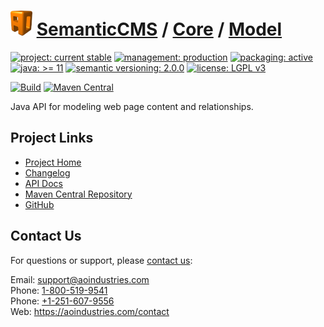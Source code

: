 # [<img src="ao-logo.png" alt="AO Logo" width="35" height="40">](https://github.com/aoindustries) [SemanticCMS](https://github.com/aoindustries/semanticcms) / [Core](https://github.com/aoindustries/semanticcms-core) / [Model](https://github.com/aoindustries/semanticcms-core-model)

[![project: current stable](https://semanticcms.com/ao-badges/project-current-stable.svg)](https://aoindustries.com/life-cycle#project-current-stable)
[![management: production](https://semanticcms.com/ao-badges/management-production.svg)](https://aoindustries.com/life-cycle#management-production)
[![packaging: active](https://semanticcms.com/ao-badges/packaging-active.svg)](https://aoindustries.com/life-cycle#packaging-active)  
[![java: &gt;= 11](https://semanticcms.com/ao-badges/java-11.svg)](https://docs.oracle.com/en/java/javase/11/docs/api/)
[![semantic versioning: 2.0.0](https://semanticcms.com/ao-badges/semver-2.0.0.svg)](http://semver.org/spec/v2.0.0.html)
[![license: LGPL v3](https://semanticcms.com/ao-badges/license-lgpl-3.0.svg)](https://www.gnu.org/licenses/lgpl-3.0)

[![Build](https://github.com/aoindustries/semanticcms-core-model/workflows/Build/badge.svg?branch=master)](https://github.com/aoindustries/semanticcms-core-model/actions?query=workflow%3ABuild)
[![Maven Central](https://maven-badges.herokuapp.com/maven-central/com.semanticcms/semanticcms-core-model/badge.svg)](https://maven-badges.herokuapp.com/maven-central/com.semanticcms/semanticcms-core-model)

Java API for modeling web page content and relationships.

## Project Links
* [Project Home](https://semanticcms.com/core/model/)
* [Changelog](https://semanticcms.com/core/model/changelog)
* [API Docs](https://semanticcms.com/core/model/apidocs/)
* [Maven Central Repository](https://search.maven.org/artifact/com.semanticcms/semanticcms-core-model)
* [GitHub](https://github.com/aoindustries/semanticcms-core-model)

## Contact Us
For questions or support, please [contact us](https://aoindustries.com/contact):

Email: [support@aoindustries.com](mailto:support@aoindustries.com)  
Phone: [1-800-519-9541](tel:1-800-519-9541)  
Phone: [+1-251-607-9556](tel:+1-251-607-9556)  
Web: https://aoindustries.com/contact
